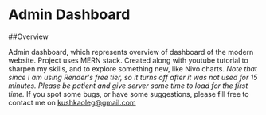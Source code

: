 # Admin Dashboard

##Overview

Admin dashboard, which represents overview of dashboard of the modern website. Project uses MERN stack. Created along with youtube tutorial to sharpen my skills, and to explore something new, like Nivo charts. 
*Note that since I am using Render's free tier, so it turns off after it was not used for 15 minutes. Please be patient and give server some time to load for the first time.* 
If you spot some bugs, or have some suggestions, please fill free to contact me on kushkaoleg@gmail.com
